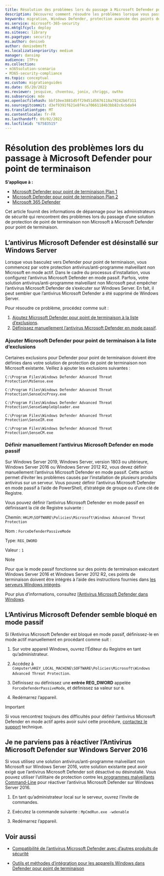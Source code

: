 ```yaml
---
title: Résolution des problèmes lors du passage à Microsoft Defender pour point de terminaison
description: Découvrez comment résoudre les problèmes lorsque vous passez à Microsoft Defender pour point de terminaison.
keywords: migration, Windows Defender, protection avancée des points de terminaison, antivirus, logiciel anti-programme malveillant, mode passif, mode actif, résolution des problèmes
ms.service: microsoft-365-security
ms.mktglfcycl: deploy
ms.sitesec: library
ms.pagetype: security
ms.author: deniseb
author: denisebmsft
ms.localizationpriority: medium
manager: dansimp
audience: ITPro
ms.collection:
- m365solution-scenario
- M365-security-compliance
ms.topic: conceptual
ms.custom: migrationguides
ms.date: 05/20/2022
ms.reviewer: jesquive, chventou, jonix, chriggs, owtho
ms.subservice: mde
ms.openlocfilehash: bbf10ee3881d5ff29451d5676118a79242b6f311
ms.sourcegitcommit: d3ef9391f621e8f4ca70661184b3bb82c6cbda94
ms.translationtype: MT
ms.contentlocale: fr-FR
ms.lasthandoff: 09/02/2022
ms.locfileid: "67583515"
---
```

# <a name="troubleshooting-issues-when-switching-to-microsoft-defender-for-endpoint"></a>Résolution des problèmes lors du passage à Microsoft Defender pour point de terminaison

**S’applique à :**
- [Microsoft Defender pour point de terminaison Plan 1](https://go.microsoft.com/fwlink/?linkid=2154037)
- [Microsoft Defender pour point de terminaison Plan 2](https://go.microsoft.com/fwlink/?linkid=2154037)
- [Microsoft 365 Defender](https://go.microsoft.com/fwlink/?linkid=2118804)

Cet article fournit des informations de dépannage pour les administrateurs de sécurité qui rencontrent des problèmes lors du passage d’une solution de protection de point de terminaison non Microsoft à Microsoft Defender pour point de terminaison.

## <a name="microsoft-defender-antivirus-is-getting-uninstalled-on-windows-server"></a>L’antivirus Microsoft Defender est désinstallé sur Windows Server

Lorsque vous basculez vers Defender pour point de terminaison, vous commencez par votre protection antivirus/anti-programme malveillant non Microsoft en mode actif. Dans le cadre du processus d’installation, vous configurez l’antivirus Microsoft Defender en mode passif. Parfois, votre solution antivirus/anti-programme malveillant non Microsoft peut empêcher l’antivirus Microsoft Defender de s’exécuter sur Windows Server. En fait, il peut sembler que l’antivirus Microsoft Defender a été supprimé de Windows Server.

Pour résoudre ce problème, procédez comme suit :

1. [Ajoutez Microsoft Defender pour point de terminaison à la liste d’exclusions](#add-microsoft-defender-for-endpoint-to-the-exclusion-list).
2. [Définissez manuellement l’antivirus Microsoft Defender en mode passif](#set-microsoft-defender-antivirus-to-passive-mode-manually).

### <a name="add-microsoft-defender-for-endpoint-to-the-exclusion-list"></a>Ajouter Microsoft Defender pour point de terminaison à la liste d’exclusions

Certaines exclusions pour Defender pour point de terminaison doivent être définies dans votre solution de protection de point de terminaison non Microsoft existante. Veillez à ajouter les exclusions suivantes :

`C:\Program Files\Windows Defender Advanced Threat Protection\MsSense.exe`

`C:\Program Files\Windows Defender Advanced Threat Protection\SenseCncProxy.exe`

`C:\Program Files\Windows Defender Advanced Threat Protection\SenseSampleUploader.exe`

`C:\Program Files\Windows Defender Advanced Threat Protection\SenseIR.exe`

`C:\Program Files\Windows Defender Advanced Threat Protection\SenseCM.exe`

### <a name="set-microsoft-defender-antivirus-to-passive-mode-manually"></a>Définir manuellement l’antivirus Microsoft Defender en mode passif

Sur Windows Server 2019, Windows Server, version 1803 ou ultérieure, Windows Server 2016 ou Windows Server 2012 R2, vous devez définir manuellement l’antivirus Microsoft Defender en mode passif. Cette action permet d’éviter les problèmes causés par l’installation de plusieurs produits antivirus sur un serveur. Vous pouvez définir l’antivirus Microsoft Defender en mode passif à l’aide de PowerShell, d’stratégie de groupe ou d’une clé de Registre.

Vous pouvez définir l’antivirus Microsoft Defender en mode passif en définissant la clé de Registre suivante :

Chemin: `HKLM\SOFTWARE\Policies\Microsoft\Windows Advanced Threat Protection`

Nom : `ForceDefenderPassiveMode`

Type: `REG_DWORD`

Valeur : `1`

> [!NOTE]
> Pour que le mode passif fonctionne sur des points de terminaison exécutant Windows Server 2016 et Windows Server 2012 R2, ces points de terminaison doivent être intégrés à l’aide des instructions fournies dans [les serveurs Windows intégrés](configure-server-endpoints.md#windows-server-2012-r2-and-windows-server-2016).

Pour plus d’informations, consultez [l’Antivirus Microsoft Defender dans Windows](microsoft-defender-antivirus-windows.md).

## <a name="microsoft-defender-antivirus-seems-to-be-stuck-in-passive-mode"></a>L’Antivirus Microsoft Defender semble bloqué en mode passif

Si l’Antivirus Microsoft Defender est bloqué en mode passif, définissez-le en mode actif manuellement en procédant comme suit :

1. Sur votre appareil Windows, ouvrez l’Éditeur du Registre en tant qu’administrateur.

2. Accédez à `Computer\HKEY_LOCAL_MACHINE\SOFTWARE\Policies\Microsoft\Windows Advanced Threat Protection`.

3. Définissez ou définissez une **entrée REG_DWORD** appelée `ForceDefenderPassiveMode`, et définissez sa valeur sur `0`.

4. Redémarrez l’appareil.

> [!IMPORTANT]
> Si vous rencontrez toujours des difficultés pour définir l’antivirus Microsoft Defender en mode actif après avoir suivi cette procédure, [contactez le support](../../admin/get-help-support.md) technique.

## <a name="i-am-having-trouble-re-enabling-microsoft-defender-antivirus-on-windows-server-2016"></a>Je ne parviens pas à réactiver l’Antivirus Microsoft Defender sur Windows Server 2016

Si vous utilisez une solution antivirus/anti-programme malveillant non Microsoft sur Windows Server 2016, votre solution existante peut avoir exigé que l’antivirus Microsoft Defender soit désactivé ou désinstallé. Vous pouvez utiliser l’utilitaire de protection contre les[ programmes malveillants Command-Line](command-line-arguments-microsoft-defender-antivirus.md) pour réactiver l’antivirus Microsoft Defender sur Windows Server 2016.

1. En tant qu’administrateur local sur le serveur, ouvrez l’invite de commandes.

2. Exécutez la commande suivante : `MpCmdRun.exe -wdenable`

3. Redémarrez lʼappareil.

## <a name="see-also"></a>Voir aussi

- [Compatibilité de l’antivirus Microsoft Defender avec d’autres produits de sécurité](microsoft-defender-antivirus-compatibility.md)

- [Outils et méthodes d’intégration pour les appareils Windows dans Defender pour point de terminaison](configure-endpoints.md) 
